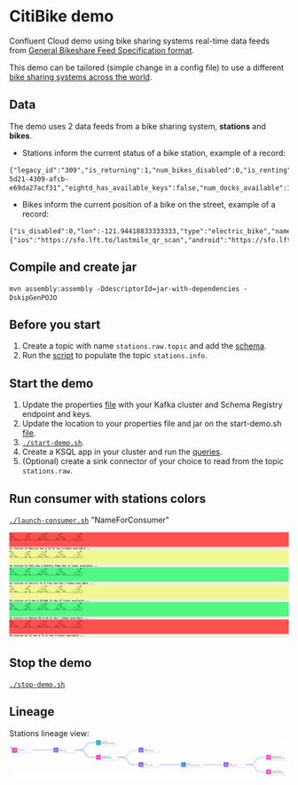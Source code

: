 # CitiBike demo 

Confluent Cloud demo using bike sharing systems real-time data feeds from [General Bikeshare Feed Specification format](https://github.com/MobilityData/gbfs).

This demo can be tailored (simple change in a config file) to use a different [bike sharing systems across the world](https://github.com/NABSA/gbfs/blob/master/systems.csv). 

## Data
The demo uses 2 data feeds from a bike sharing system, **stations** and **bikes**.

* Stations inform the current status of a bike station, example of a record:  
```
{"legacy_id":"309","is_returning":1,"num_bikes_disabled":0,"is_renting":1,"num_bikes_available":8,"is_installed":1,"station_status":"active","num_docks_disabled":0,"last_reported":1651445609,"station_id":"5c17e1c8-5d21-4309-afcb-e69da27acf31","eightd_has_available_keys":false,"num_docks_available":15,"num_ebikes_available":0}
```
* Bikes inform the current position of a bike on the street, example of a record:
```
{"is_disabled":0,"lon":-121.94418833333333,"type":"electric_bike","name":"057b404a7646a98aba39312342eea5b7","rental_uris":{"ios":"https://sfo.lft.to/lastmile_qr_scan","android":"https://sfo.lft.to/lastmile_qr_scan"},"bike_id":"057b404a7646a98aba39312342eea5b7","lat":37.327099,"is_reserved":0}
```
## Compile and create jar
```
mvn assembly:assembly -DdescriptorId=jar-with-dependencies -DskipGenPOJO
```
## Before you start
1. Create a topic with name `stations.raw.topic` and add the [schema](src/schemas/station_status_single.json).
2. Run the [script](src/main/scripts/load-station-region-info.sh) to populate the topic `stations.info`.
## Start the demo
1. Update the properties [file](src/main/resources/bicyclesharing.nyc.properties) with your Kafka cluster and Schema Registry endpoint and keys.
2. Update the location to your properties file and jar on the start-demo.sh [file](src/main/scripts/start-demo.sh).
3. [`./start-demo.sh`](src/main/scripts/start-demo.sh).
4. Create a KSQL app in your cluster and run the [queries](src/main/resources/ksqlDB-queries-stations.sql).
5. (Optional) create a sink connector of your choice to read from the topic `stations.raw`.

## Run consumer with stations colors
[`./launch-consumer.sh`](src/main/scripts/launch-consumer.sh) "NameForConsumer" 

![](images/consumer-colors.png)

## Stop the demo
[`./stop-demo.sh`](src/main/scripts/stop-demo.sh) 

## Lineage 
Stations lineage view:
![](images/stations-lineage.png)
